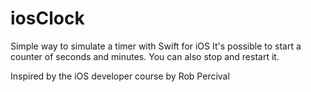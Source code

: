 # iosClock
Simple way to simulate a timer with Swift for iOS
It's possible to start a counter of seconds and minutes. You can also stop and restart it.


Inspired by the iOS developer course by Rob Percival